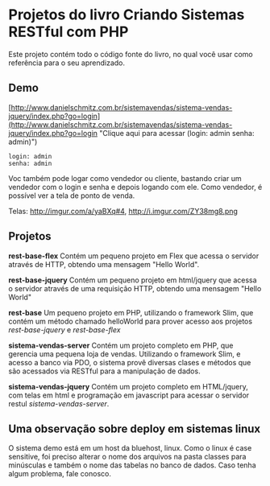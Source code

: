 Projetos do livro Criando Sistemas RESTful com PHP
============

Este projeto contém todo o código fonte do livro, no qual você usar como referência para o seu aprendizado. 

## Demo
[http://www.danielschmitz.com.br/sistemavendas/sistema-vendas-jquery/index.php?go=login](http://www.danielschmitz.com.br/sistemavendas/sistema-vendas-jquery/index.php?go=login "Clique aqui para acessar   (login: admin senha: admin)")

    login: admin 
    senha: admin

Voc também pode logar como vendedor ou cliente, bastando criar um vendedor com o login e senha e depois logando com ele. Como vendedor, é possível ver a tela de ponto de venda.

Telas: http://imgur.com/a/yaBXq#4, http://i.imgur.com/ZY38mg8.png

## Projetos

**rest-base-flex** Contém um pequeno projeto em Flex que acessa o servidor através de HTTP, obtendo uma mensagem "Hello World".

**rest-base-jquery** Contém um pequeno projeto em html/jquery que acessa o servidor através de uma requisição HTTP, obtendo uma mensagem "Hello World"

**rest-base** Um pequeno projeto em PHP, utilizando o framework Slim, que contém um método chamado helloWorld para prover acesso aos projetos *rest-base-jquery* e *rest-base-flex* 

**sistema-vendas-server** Contém um projeto completo em PHP, que gerencia uma pequena loja de vendas. Utilizando o framework Slim, e acesso a banco via PDO, o sistema provê
diversas clases e métodos que são acessados via RESTful para a manipulação de dados. 

**sistema-vendas-jquery** Contém um projeto completo em HTML/jquery, com telas em html e programação em javascript para acessar o servidor restul *sistema-vendas-server*.

## Uma observação sobre deploy em sistemas linux
O sistema demo está em um host da bluehost, linux. Como o linux é case sensitive, foi preciso alterar o nome dos arquivos na pasta classes para minúsculas e também o nome das tabelas no banco de dados. Caso tenha algum problema, fale conosco.



